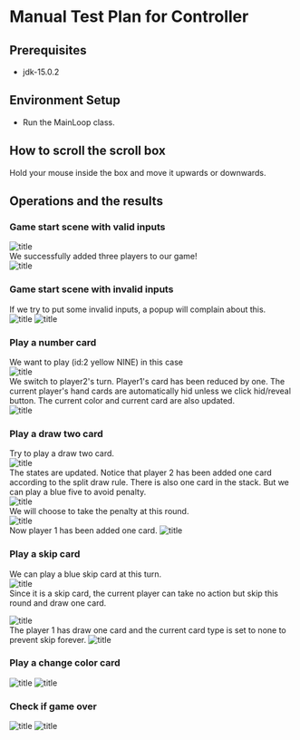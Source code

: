 # Manual Test Plan for Controller

## Prerequisites

* jdk-15.0.2

## Environment Setup

* Run the MainLoop class.

## How to scroll the scroll box

Hold your mouse inside the box and move it upwards or downwards.

## Operations and the results

### Game start scene with valid inputs
![title](screenshots/test_start/1.png)  
We successfully added three players to our game!  
![title](screenshots/test_start/2.png)  

### Game start scene with invalid inputs  
If we try to put some invalid inputs, a popup will complain about this.  
![title](screenshots/test_start/bad_inputs/1.png)
![title](screenshots/test_start/bad_inputs/2.png) 

### Play a number card
We want to play (id:2 yellow NINE) in this case  
![title](screenshots/test_play_numbercard/1.png)  
We switch to player2's turn. Player1's card has been reduced by one.
The current player's hand cards are automatically hid unless we click hid/reveal button.
The current color and current card are also updated.  
![title](screenshots/test_play_numbercard/2.png)

### Play a draw two card
Try to play a draw two card.  
![title](screenshots/test_drawtwo/1.png)  
The states are updated. Notice that player 2 has been added one card according to the 
split draw rule. There is also one card in the stack. But we can play a blue five 
to avoid penalty.  
![title](screenshots/test_drawtwo/2.png)  
We will choose to take the penalty at this round.  
![title](screenshots/test_drawtwo/3.png)  
Now player 1 has been added one card.
![title](screenshots/test_drawtwo/4.png)

### Play a skip card  
We can play a blue skip card at this turn.  
![title](screenshots/test_skip/1.png)  
Since it is a skip card, the current player can take no action but skip this round and draw one card.

![title](screenshots/test_skip/2.png)  
The player 1 has draw one card and the current card type is set to none to prevent skip forever.
![title](screenshots/test_skip/3.png)

### Play a change color card
![title](screenshots/test_changecolor/1.png)
![title](screenshots/test_changecolor/2.png)

### Check if game over
![title](screenshots/test_gameover/1.png)
![title](screenshots/test_gameover/2.png)